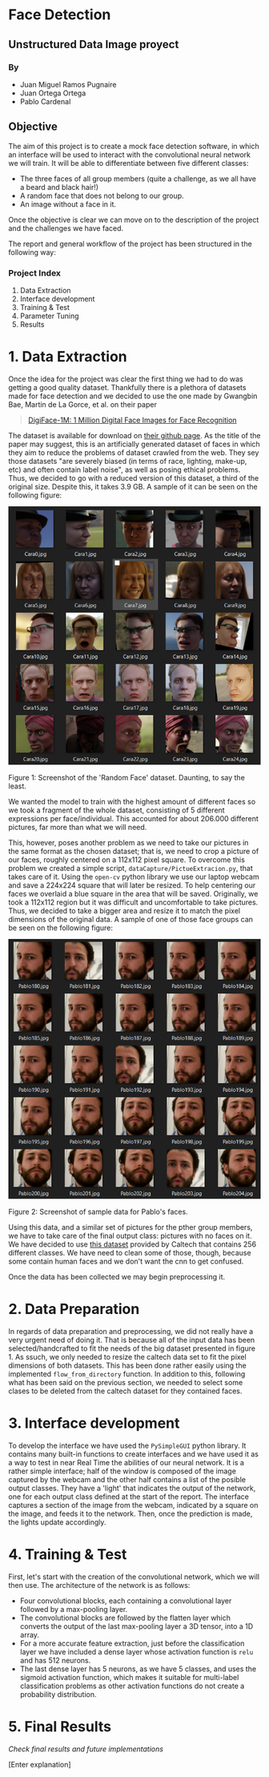 # Face Detection
## Unstructured Data Image proyect
### By
- Juan Miguel Ramos Pugnaire
- Juan Ortega Ortega
- Pablo Cardenal

## Objective

The aim of this project is to create a mock face detection software, in which an interface will be used to interact with the convolutional neural network we will train. It will be able to differentiate between five different classes:

- The three faces of all group members (quite a challenge, as we all have a beard and black hair!)
- A random face that does not belong to our group.
- An image without a face in it.

Once the objective is clear we can move on to the description of the project and the challenges we have faced.

The report and general workflow of the project has been structured in the following way:
### Project Index
<ol>
<li>Data Extraction</li>
<li>Interface development</li>
<li>Training & Test</li>
<li>Parameter Tuning</li>
<li>Results</li>
</ol>

# 1. Data Extraction 

Once the idea for the project was clear the first thing we had to do was getting a good quality dataset. Thankfully there is a plethora of datasets made for face detection and we decided to use the one made by Gwangbin Bae, Martin de La Gorce, et al. on their paper

> [DigiFace-1M: 1 Million Digital Face Images for Face Recognition](https://github.com/microsoft/DigiFace1M/raw/main/paper.pdf)

The dataset is available for download on [their github page](https://github.com/microsoft/DigiFace1M). As the title of the paper may suggest, this is an artificially generated dataset of faces in which they aim to reduce the problems of dataset crawled from the web. They sey those datasets "are severely biased (in terms of race, lighting, make-up, etc) and often contain label noise", as well as posing ethical problems. Thus, we decided to go with a reduced version of this dataset, a third of the original size. Despite this, it takes 3.9 GB. A sample of it can be seen on the following figure:

![Screenshot of the sample dataset](./Report/FullFaceDataSample.png)

Figure 1: Screenshot of the 'Random Face' dataset. Daunting, to say the least.

We wanted the model to train with the highest amount of different faces so we took a fragment of the whole dataset, consisting of 5 different expressions per face/individual. This accounted for about 206.000 different pictures, far more than what we will need. 

This, however, poses another problem as we need to take our pictures in the same format as the chosen dataset; that is, we need to crop a picture of our faces, roughly centered on a 112x112 pixel square. To overcome this problem we created a simple script, `dataCapture/PictueExtracion.py`, that takes care of it. Using the `open-cv` python library we use our laptop webcam and save a 224x224 square that will later be resized. To help centering our faces we overlaid a blue square in the area that will be saved. Originally, we took a 112x112 region but it was difficult and uncomfortable to take pictures. Thus, we decided to take a bigger area and resize it to match the pixel dimensions of the original data. A sample of one of those face groups can be seen on the following figure:

![Screenshot of sample data for Pablo's faces.](./Report/PabloDataSample.png)

Figure 2: Screenshot of sample data for Pablo's faces.

Using this data, and a similar set of pictures for the pther group members, we have to take care of the final output class: pictures with no faces on it. We have decided to use [this dataset](https://data.caltech.edu/records/nyy15-4j048) provided by Caltech that contains 256 different classes. We have need to clean some of those, though, because some contain human faces and we don't want the cnn to get confused.

Once the data has been collected we may begin preprocessing it.

# 2. Data Preparation 

In regards of data preparation and preprocessing, we did not really have a very urgent need of doing it. That is because all of the input data has been selected/handcrafted to fit the needs of the big dataset presented in figure 1. As ssuch, we only needed to resize the caltech data set to fit the pixel dimensions of both datasets. This has been done rather easily using the implemented `flow_from_directory` function. In addition to this, following what has been said on the previous section, we needed to select some clases to be deleted from the caltech dataset for they contained faces. 

# 3. Interface development

To develop the interface we have used the `PySimpleGUI` python library. It contains many built-in functions to create interfaces and we have used it as a way to test in near Real Time the abilities of our neural network. It is a rather simple interface; half of the window is composed of the image captured by the webcam and the other half contains a list of the posible output classes. They have a 'light' that indicates the output of the network, one for each output class defined at the start of the report. The interface captures a section of the image from the webcam, indicated by a square on the image, and feeds it to the network. Then, once the prediction is made, the lights update accordingly.

# 4. Training & Test

First, let's start with the creation of the convolutional network, which we will then use. The architecture of the network is as follows:
- Four convolutional blocks, each containing a convolutional layer followed by a max-pooling layer.
- The convolutional blocks are followed by the flatten layer which converts the output of the last max-pooling layer a 3D tensor, into a 1D array.
- For a more accurate feature extraction, just before the classification layer we have included a dense layer whose activation function is `relu` and has 512 neurons.
- The last dense layer has 5 neurons, as we have 5 classes, and uses the sigmoid activation function, which makes it suitable for multi-label classification problems as other activation functions do not create a probability distribution.

# 5. Final Results
*Check final results and future implementations* 
 
[Enter explanation]
